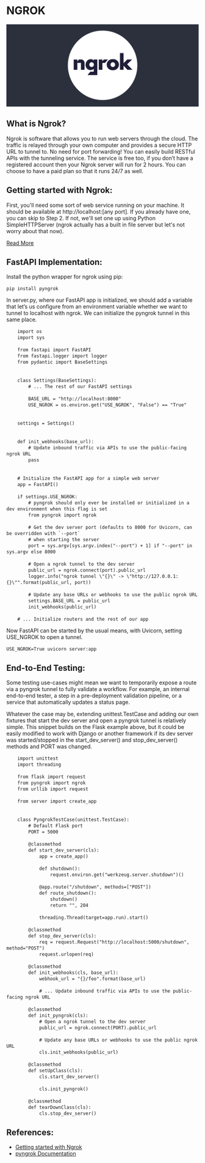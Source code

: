 # NGROK

<p align="center">
  <img src="Assets/ngrok.png" />
</p>

## What is Ngrok?
Ngrok is software that allows you to run web servers through the cloud. The traffic is relayed through your own computer and provides a secure HTTP URL to tunnel to. No need for port forwarding! You can easily build RESTful APIs with the tunneling service. The service is free too, if you don’t have a registered account then your Ngrok server will run for 2 hours. You can choose to have a paid plan so that it runs 24/7 as well.

## Getting started with Ngrok:
First, you'll need some sort of web service running on your machine. It should be available at http://localhost:[any port]. If you already have one, you can skip to Step 2. If not, we'll set one up using Python SimpleHTTPServer (ngrok actually has a built in file server but let's not worry about that now).

[Read More](https://ngrok.com/docs/getting-started)

## FastAPI Implementation:
Install the python wrapper for ngrok using pip:

    pip install pyngrok

In server.py, where our FastAPI app is initialized, we should add a variable that let’s us configure from an environment variable whether we want to tunnel to localhost with ngrok. We can initialize the pyngrok tunnel in this same place.

        import os
        import sys

        from fastapi import FastAPI
        from fastapi.logger import logger
        from pydantic import BaseSettings


        class Settings(BaseSettings):
            # ... The rest of our FastAPI settings

            BASE_URL = "http://localhost:8000"
            USE_NGROK = os.environ.get("USE_NGROK", "False") == "True"


        settings = Settings()


        def init_webhooks(base_url):
            # Update inbound traffic via APIs to use the public-facing ngrok URL
            pass


        # Initialize the FastAPI app for a simple web server
        app = FastAPI()

        if settings.USE_NGROK:
            # pyngrok should only ever be installed or initialized in a dev environment when this flag is set
            from pyngrok import ngrok

            # Get the dev server port (defaults to 8000 for Uvicorn, can be overridden with `--port`
            # when starting the server
            port = sys.argv[sys.argv.index("--port") + 1] if "--port" in sys.argv else 8000

            # Open a ngrok tunnel to the dev server
            public_url = ngrok.connect(port).public_url
            logger.info("ngrok tunnel \"{}\" -> \"http://127.0.0.1:{}\"".format(public_url, port))

            # Update any base URLs or webhooks to use the public ngrok URL
            settings.BASE_URL = public_url
            init_webhooks(public_url)

        # ... Initialize routers and the rest of our app


Now FastAPI can be started by the usual means, with Uvicorn, setting USE_NGROK to open a tunnel.

    USE_NGROK=True uvicorn server:app


## End-to-End Testing:
Some testing use-cases might mean we want to temporarily expose a route via a pyngrok tunnel to fully validate a workflow. For example, an internal end-to-end tester, a step in a pre-deployment validation pipeline, or a service that automatically updates a status page.

Whatever the case may be, extending unittest.TestCase and adding our own fixtures that start the dev server and open a pyngrok tunnel is relatively simple. This snippet builds on the Flask example above, but it could be easily modified to work with Django or another framework if its dev server was started/stopped in the start_dev_server() and stop_dev_server() methods and PORT was changed.

        import unittest
        import threading

        from flask import request
        from pyngrok import ngrok
        from urllib import request

        from server import create_app


        class PyngrokTestCase(unittest.TestCase):
            # Default Flask port
            PORT = 5000

            @classmethod
            def start_dev_server(cls):
                app = create_app()

                def shutdown():
                    request.environ.get("werkzeug.server.shutdown")()

                @app.route("/shutdown", methods=["POST"])
                def route_shutdown():
                    shutdown()
                    return "", 204

                threading.Thread(target=app.run).start()

            @classmethod
            def stop_dev_server(cls):
                req = request.Request("http://localhost:5000/shutdown", method="POST")
                request.urlopen(req)

            @classmethod
            def init_webhooks(cls, base_url):
                webhook_url = "{}/foo".format(base_url)

                # ... Update inbound traffic via APIs to use the public-facing ngrok URL

            @classmethod
            def init_pyngrok(cls):
                # Open a ngrok tunnel to the dev server
                public_url = ngrok.connect(PORT).public_url

                # Update any base URLs or webhooks to use the public ngrok URL
                cls.init_webhooks(public_url)

            @classmethod
            def setUpClass(cls):
                cls.start_dev_server()

                cls.init_pyngrok()

            @classmethod
            def tearDownClass(cls):
                cls.stop_dev_server()
## References:
- [Getting started with Ngrok](https://ngrok.com/docs/getting-started)
- [pyngrok Documentation](https://pyngrok.readthedocs.io/en/latest/integrations.html#fastapi)